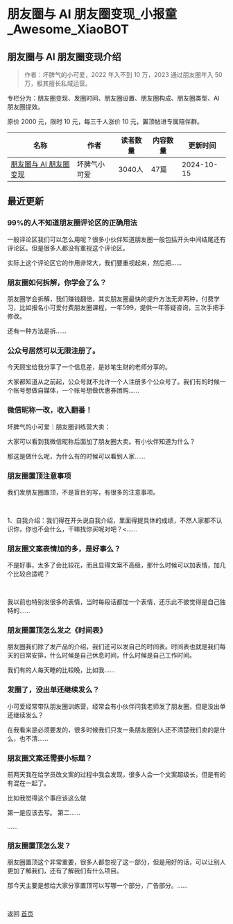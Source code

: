 # 朋友圈与 AI 朋友圈变现_小报童_Awesome_XiaoBOT

## 朋友圈与 AI 朋友圈变现介绍
> 作者：坏脾气的小可爱，2022 年入不到 10 万，2023 通过朋友圈年入 50 万，极其擅长私域运营。    
    
专栏分为：朋友圈变现、发圈时间、朋友圈设置、朋友圈构成、朋友圈类型、AI 朋友圈提效。    
    
原价 2000 元，限时 10 元，每三千人涨价 10 元，置顶帖进专属陪伴群。  
  


|名称|作者|读者数量|内容数量|更新时间|
|---|---|---|---|---|
|[朋友圈与 AI 朋友圈变现](https://xiaobot.net/p/ying520323?refer=0b133df9-27dc-423b-8101-639049001c13)|坏脾气小可爱|3040人|47篇|2024-10-15|

## 最近更新
### 99%的人不知道朋友圈评论区的正确用法

一般评论区我们可以怎么用呢？很多小伙伴知道朋友圈一般包括开头中间结尾还有评论区。但是很多人都没有重视这个评论区。

实际上这个评论区它的作用非常大，我们要重视起来，然后把......

### 朋友圈如何拆解，你学会了么？

朋友圈学会拆解，我们赚钱翻倍，其实朋友圈最快的提升方法无非两种，付费学习，比如报名小可爱付费朋友圈课程，一年599，提供一年答疑咨询，三次手把手修改。

还有一种方法是拆......

### 公众号居然可以无限注册了。

今天顾宝给我分享了一个信息差，是妙笔生财的老师分享的。

大家都知道从之前起，公众号就不允许一个人注册多个公众号了。我们有的时候一个账号想做自媒体，一个账号想做优惠券团购......

### 微信昵称一改，收入翻番！

坏脾气的小可爱｜朋友圈训练营大卖：

大家可以看到我微信昵称后面加了朋友圈大卖。有小伙伴知道为什么？

那这是做什么呢，为什么有的时候可以看到人家......

### 朋友圈置顶注意事项

我们发朋友圈置顶，不是盲目的写，有很多的注意事项。

​

​1、自我介绍：我们得在开头说自我介绍，里面得提具体的成绩，不然人家都不认识你，你也不会什么，干嘛找你买呢对吧？<......

### 朋友圈文案表情加的多，是好事么？

不是好事，太多了会比较花，而且显得文案不高级，那什么时候可以加表情，加几个比较合适呢？

​

​我以前也特别发很多的表情，当时每段话都加一个表情，还乐此不彼觉得是自己独特的......

### 朋友圈置顶怎么发之《时间表》

朋友圈我们除了发产品的介绍，我们还可以发自己的时间表。时间表也就是我们每天的日常安排，什么时候是自己休息时间，什么时候是自己工作时间。

我们有的人每天睡的比较晚，比如我......

### 发圈了，没出单还继续发么？

小可爱经常带队朋友圈训练营，经常会有小伙伴问我老师发了朋友圈，但是没出单还继续发么？

在我看来是必须要发的，很多时候我们只发一条朋友圈别人还不清楚我们卖的是什么，也不清......

### 朋友圈文案还需要小标题？

前两天我在给学员改文案的过程中我会发现，很多人会一个文案超级长，但是有的有混在一起了。

比如我觉得这个事应该这么做

第一是应该去写。 第二……

......

### 朋友圈置顶怎么发？

朋友圈置顶这个非常重要，很多人都忽视了这一部分，但是用好的话，可以让别人更加了解我们，还有了解我们有什么项目。

那今天主要是想给大家分享置顶可以写哪一个部分，广告部分。......


<a href="https://github.com/Reno9527/awesome-xiaobot" style="color: white; text-decoration: none;">awesome-xiaobot</a>

返回 [首页](../README.md)
